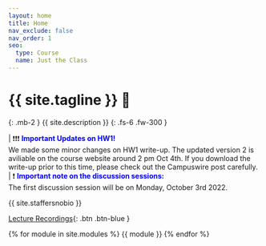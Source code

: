 ```yaml
---
layout: home
title: Home
nav_exclude: false
nav_order: 1
seo:
  type: Course
  name: Just the Class
---
```


# {{ site.tagline }} 🥑
{: .mb-2 }
{{ site.description }}
{: .fs-6 .fw-300 }

| ❗❗❗ <span style='color:Blue'><b>Important Updates on HW1!</b></span> <br> We made some minor changes on HW1 write-up. The updated version 2 is aviliable on the course website around 2 pm Oct 4th. If you download the write-up prior to this time, please check out the Campuswire post carefully.
| ❗ <span style='color:Blue'><b>Important note on the discussion sessions:</b></span> <br> The first discussion session will be on Monday, October 3rd 2022.

{{ site.staffersnobio }}

[Lecture Recordings](https://podcast.ucsd.edu/){: .btn .btn-blue } 

<!-- [Assignment Solutions](https://campuswire.com/c/GF82D3B2E/feed/73){: .btn .btn-purple } -->



{% for module in site.modules %}
{{ module }}
{% endfor %}
